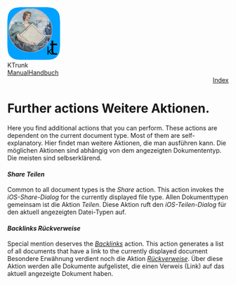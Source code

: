 <div class="logoRow">
  <div class="logoColumn logoColumnLeft">
    <img src="./../logo120.png">
  </div>
  <div class="logoColumn logoColumnRight">
    <div class="vCentered">
      <div class="logoTitle">KTrunk</div>
      <div class="logoTitle"><a href="./../Manual.html"><span class="en">Manual</span><span class="de">Handbuch</span></a></div>
      <div class="logoDescription" style="text-align: right;"><a href="Index.html">Index</a></div>
    </div>
  </div>
</div>
<h1>
  <span class="en">Further actions</span>
  <span class="de">Weitere Aktionen.</span>
</h1>
<p>
  <span class="en">Here you find additional actions that you can perform. These actions are dependent on the current document type. Most of them are self-explanatory.</span>
  <span class="de">Hier findet man weitere Aktionen, die man ausführen kann. Die möglichen Aktionen sind abhängig von dem angezeigten Dokumententyp. Die meisten sind selbserklärend.</span>
</p>
<h4>
  <span class="en"><i>Share</i></span>
  <span class="de"><i>Teilen</i></span>
</h4>
<p>
  <span class="en">Common to all document types is the <i>Share</i> action. This action invokes the <i>iOS-Share-Dialog</i> for the currently displayed file type.</span>
  <span class="de">Allen Dokumenttypen gemeinsam ist die Aktion <i>Teilen</i>. Diese Aktion ruft den <i>iOS-Teilen-Dialog</i> für den aktuell angezeigten Datei-Typen auf.</span>
</p>
<h4>
  <span class="en"><i>Backlinks</i></span>
  <span class="de"><i>Rückverweise</i></span>
</h4>
<p>
  <span class="en">Special mention deserves the <i><a href="https://en.m.wikipedia.org/wiki/Backlink">Backlinks</a></i> action. This action generates a list of all documents that have a link to the currently displayed document</span>
  <span class="de">Besondere Erwähnung verdient noch die Aktion <i><a href="https://de.m.wikipedia.org/wiki/Rückverweis">Rückverweise</a></i>. Über diese Aktion werden alle Dokumente aufgelistet, die einen Verweis (Link) auf das aktuell angezeigte Dokument haben.</span>
</p>
